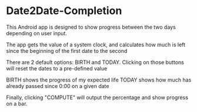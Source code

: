 # Date2Date-Completion

This Android app is designed to show progress between the two days depending on user input.

The app gets the value of a system clock, and calculates how much is left since the beginning of the first date to the second

There are 2 default options: BIRTH and TODAY. Clicking on those buttons will reset the dates to a pre-defined value

BIRTH shows the progress of my expected life
TODAY shows how much has already passed since 0:00 on a given date

Finally, clicking "COMPUTE" will output the percentage and show progress on a bar.


